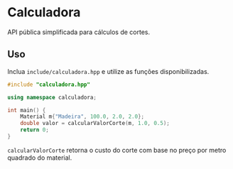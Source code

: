 # Calculadora

API pública simplificada para cálculos de cortes.

## Uso

Inclua `include/calculadora.hpp` e utilize as funções disponibilizadas.

```cpp
#include "calculadora.hpp"

using namespace calculadora;

int main() {
    Material m{"Madeira", 100.0, 2.0, 2.0};
    double valor = calcularValorCorte(m, 1.0, 0.5);
    return 0;
}
```

`calcularValorCorte` retorna o custo do corte com base no preço por metro quadrado do material.
